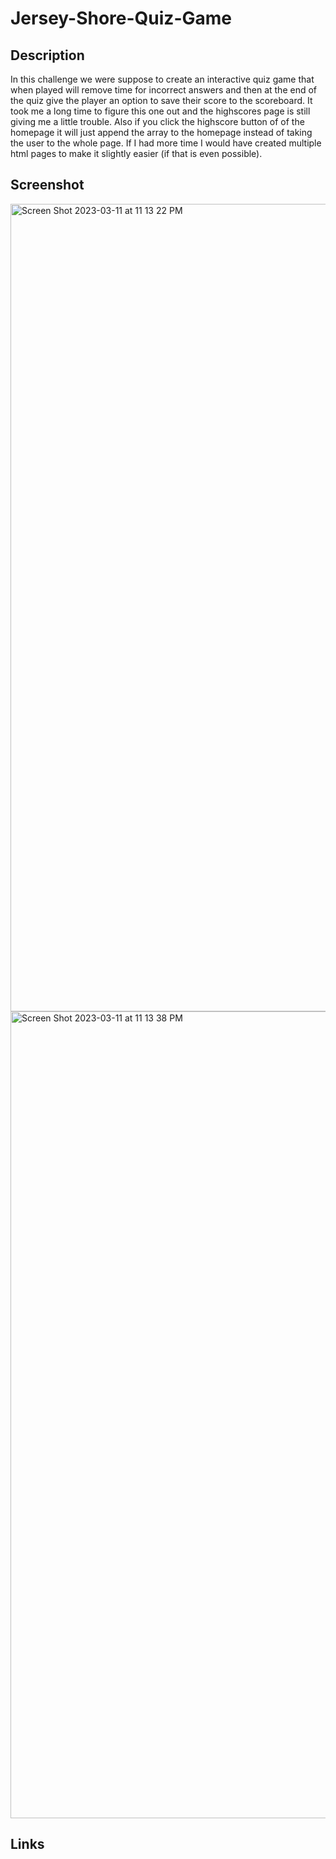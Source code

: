 # Jersey-Shore-Quiz-Game
## Description
In this challenge we were suppose to create an interactive quiz game that when played will remove time for incorrect answers and then at the end of the quiz give the player an option to save their score to the scoreboard. It took me a long time to figure this one out and the highscores page is still giving me a little trouble. Also if you click the highscore button of of the homepage it will just append the array to the homepage instead of taking the user to the whole page. If I had more time I would have created multiple html pages to make it slightly easier (if that is even possible).

## Screenshot
<img width="1292" alt="Screen Shot 2023-03-11 at 11 13 22 PM" src="https://user-images.githubusercontent.com/123582742/224523729-556bc576-e2f3-4fe7-848e-da121b4d3fae.png">

<img width="1291" alt="Screen Shot 2023-03-11 at 11 13 38 PM" src="https://user-images.githubusercontent.com/123582742/224523723-425a8943-e84c-49b1-8145-286b4043fafc.png">

## Links
